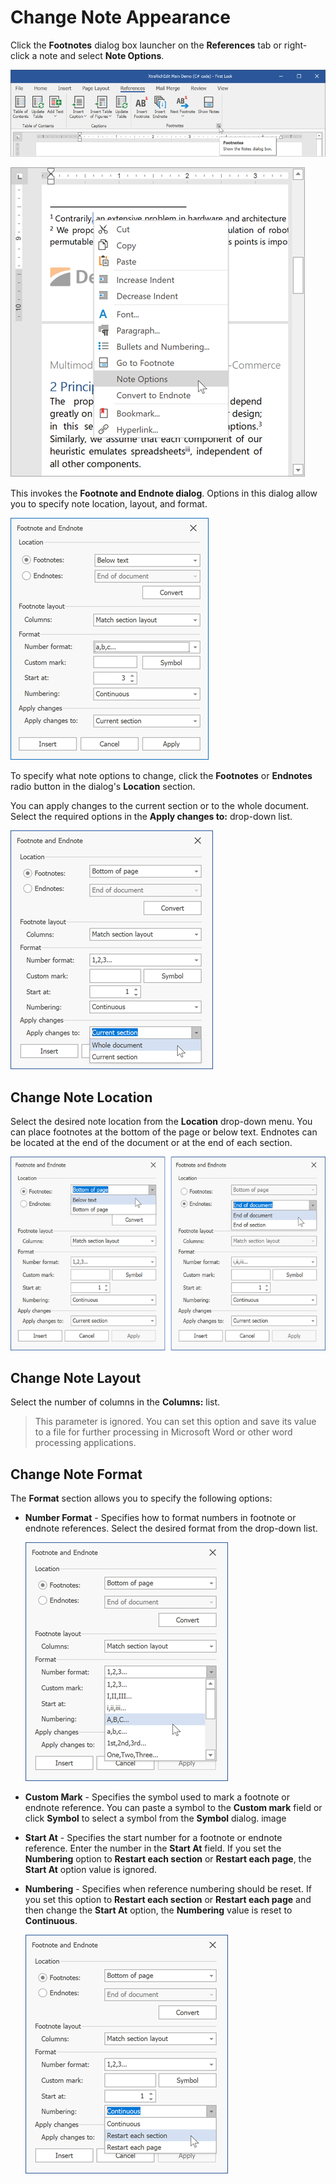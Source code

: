 # Change Note Appearance

Click the **Footnotes** dialog box launcher on the **References** tab or right-click a note and select **Note Options**.

![invoke ribbon](../../../images/richedit-dialogs-footnote-and-endnote-invoke.png)

![invoke context menu](../../../images/richedit-dialogs-footnote-and-endnote-invoke-context-menu.png)

This invokes the **Footnote and Endnote dialog**. Options in this dialog allow you to specify note location, layout, and format.

![dialog](../../../images/richedit-dialogs-footnote-and-endnote.png)

To specify what note options to change, click the **Footnotes** or **Endnotes** radio button in the dialog's **Location** section.

You can apply changes to the current section or to the whole document. Select the required options in the **Apply changes to:** drop-down list.

![apply to](../../../images/rich-edit-footnotes-and-endnotes-apply-to.png)

## Change Note Location

Select the desired note location from the **Location** drop-down menu. You can place footnotes at the bottom of the page or below text. Endnotes can be located at the end of the document or at the end of each section.

![location](../../../images/rich-edit-footnotes-and-endnotes-layout.png)

## Change Note Layout

Select the number of columns in the **Columns:** list.

> This parameter is ignored. You can set this option and save its value to a file for further processing in Microsoft Word or other word processing applications.

## Change Note Format

The **Format** section allows you to specify the following options:

* **Number Format** - Specifies how to format numbers in footnote or endnote references. Select the desired format from the drop-down list.

    ![number format](../../../images/rich-edit-footnotes-and-endnotes-format.png)
* **Custom Mark** - Specifies the symbol used to mark a footnote or endnote reference. You can paste a symbol to the **Custom mark** field or click **Symbol** to select a symbol from the **Symbol** dialog.
    image
* **Start At** - Specifies the start number for a footnote or endnote reference. Enter the number in the **Start At** field. If you set the **Numbering** option to **Restart each section** or **Restart each page**, the **Start At** option value is ignored.

* **Numbering** - Specifies when reference numbering should be reset. If you set this option to **Restart each section** or **Restart each page** and then change the **Start At** option, the **Numbering** value is reset to **Continuous**.

    ![number format](../../../images/rich-edit-footnotes-and-endnotes-numbering.png)
